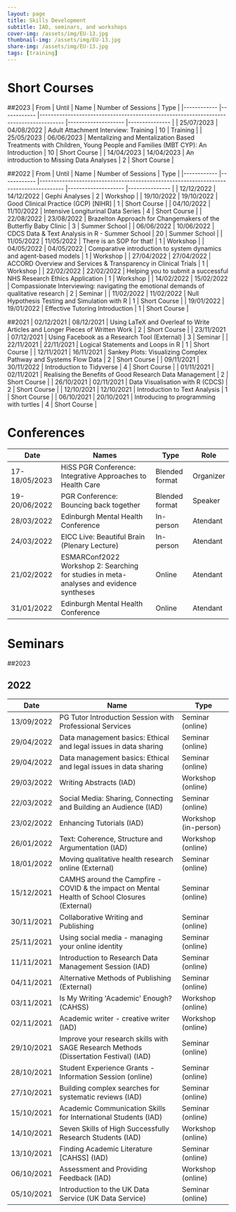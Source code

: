 ```yaml
---
layout: page
title: Skills Development
subtitle: IAD, seminars, and workshops
cover-img: /assets/img/EU-13.jpg
thumbnail-img: /assets/img/EU-13.jpg
share-img: /assets/img/EU-13.jpg
tags: [training]
---
```


# Short Courses
##2023
| From           | Until          | Name                                                                                  | Number of Sessions    | Type              |
|------------    |------------    |-------------------------------------------------------------------------------------- |--------------------   |---------------    |
| 25/07/2023     | 04/08/2022     | Adult Attachment Interview: Training                                                  | 10                     | Training     |
| 25/05/2023     | 06/06/2023     | Mentalizing and Mentalization Based Treatments with Children, Young People and Families (MBT CYP): An Introduction |                  10   | Short Course     |
| 14/04/2023     | 14/04/2023    | An introduction to Missing Data Analyses                                               |  2                     | Short Course     |



##2022
| From       	| Until      	| Name                                                                                 	| Number of Sessions 	| Type          	|
|------------	|------------	|--------------------------------------------------------------------------------------	|--------------------	|---------------	|
| 12/12/2022    | 14/12/2022    | Gephi Analyses                                                                        | 2                     | Workshop          | 
| 19/10/2022    | 19/10/2022    | Good Clinical Practice (GCP) [NIHR]                                                   | 1                     | Short Course      |
| 04/10/2022    | 11/10/2022    | Intensive Longiturinal Data Series                                                    | 4                     | Short Course     |
| 22/08/2022    | 23/08/2022    | Brazelton Approach for Changemakers of the Butterfly Baby Clinic                      | 3                     | Summer School     |
| 06/06/2022 	| 10/06/2022 	| CDCS Data & Text Analysis in R - Summer School                                       	| 20                 	| Summer School 	|
| 11/05/2022 	| 11/05/2022 	| There is an SOP for that!                                                            	| 1                  	| Workshop      	|
| 04/05/2022 	| 04/05/2022 	| Comparative introduction to system dynamics and agent-based models                   	| 1                  	| Workshop      	|
| 27/04/2022 	| 27/04/2022 	| ACCORD Overview and Services & Transparency in Clinical Trials                       	| 1                  	| Workshop      	|
| 22/02/2022 	| 22/02/2022 	| Helping you to submit a successful NHS Research Ethics Application                   	| 1                  	| Workshop      	|
| 14/02/2022 	| 15/02/2022 	| Compassionate Interviewing: navigating the emotional demands of qualitative research 	| 2                  	| Seminar       	|
| 11/02/2022 	| 11/02/2022 	| Null Hypothesis Testing and Simulation with R                                        	| 1                  	| Short Course  	|
| 19/01/2022 	| 19/01/2022 	| Effective Tutoring Introduction                                                      	| 1                  	| Short Course  	|

##2021
| 02/12/2021 	| 08/12/2021 	| Using LaTeX and Overleaf to Write Articles and Longer Pieces of Written Work         	| 2                  	| Short Course  	|
| 23/11/2021 	| 07/12/2021 	| Using Facebook as a Research Tool (External)                                         	| 3                  	| Seminar       	|
| 22/11/2021 	| 22/11/2021 	| Logical Statements and Loops in R                                                    	| 1                  	| Short Course  	|
| 12/11/2021 	| 16/11/2021 	| Sankey Plots: Visualizing Complex Pathway and Systems Flow Data                      	| 2                  	| Short Course  	|
| 09/11/2021 	| 30/11/2022 	| Introduction to Tidyverse                                                            	| 4                  	| Short Course  	|
| 01/11/2021 	| 02/11/2021 	| Realising the Benefits of Good Research Data Management                              	| 2                  	| Short Course  	|
| 26/10/2021 	| 02/11/2021 	| Data Visualisation with R (CDCS)                                                     	| 2                  	| Short Course  	|
| 12/10/2021 	| 12/10/2021 	| Introduction to Text Analysis                                                        	| 1                  	| Short Course  	|
| 06/10/2021 	| 20/10/2021 	| Introducing to programming with turtles                                              	| 4                  	| Short Course  	|

# Conferences

| Date          	| Names                                                                                   	| Type            	  | Role     	 |
|---------------	|-----------------------------------------------------------------------------------------	|-----------------	  |----------	 |
| 17-18/05/2023     | HiSS PGR Conference: Integrative Approaches to Health Care                                | Blended format      | Organizer    |
| 19-20/06/2022     | PGR Conference: Bouncing back together                                                    | Blended format      | Speaker      |
| 28/03/2022        | Edinburgh Mental Health Conference                                                        | In-person           | Atendant     |
| 24/03/2022        | EICC Live: Beautiful Brain (Plenary Lecture)                                              | In-person           | Atendant     |
| 21/02/2022        | ESMARConf2022 Workshop 2: Searching for studies in meta-analyses and evidence syntheses   | Online              | Atendant     |
| 31/01/2022    	| Edinburgh Mental Health Conference                                                      	| Online          	  | Atendant 	 |


# Seminars
##2023

## 2022
| Date       	| Name                                                                                          	| Type                 	|
|------------	|-----------------------------------------------------------------------------------------------	|----------------------	|
| 13/09/2022    | PG Tutor Introduction Session with Professional Services                                          | Seminar (online)      |     
| 29/04/2022    | Data management basics: Ethical and legal issues in data sharing                                  | Seminar (online)      |
| 29/04/2022 	| Data management basics: Ethical and legal issues in data sharing                              	| Seminar (online)     	|
| 29/03/2022 	| Writing Abstracts (IAD)                                                                       	| Workshop (online)    	|
| 22/03/2022 	| Social Media: Sharing, Connecting and Building an Audience (IAD)                              	| Seminar (online)     	|
| 23/02/2022 	| Enhancing Tutorials (IAD)                                                                     	| Workshop (in-person) 	|
| 26/01/2022 	| Text: Coherence, Structure and Argumentation (IAD)                                            	| Workshop (online)    	|
| 18/01/2022 	| Moving qualitative health research online (External)                                          	| Seminar (online)     	|
| 15/12/2021 	| CAMHS around the Campfire - COVID & the impact on Mental Health of School Closures (External) 	| Seminar (online)     	|
| 30/11/2021 	| Collaborative Writing and Publishing                                                          	| Seminar (online)     	|
| 25/11/2021 	| Using social media - managing your online identity                                            	| Seminar (online)     	|
| 11/11/2021 	| Introduction to Research Data Management Session (IAD)                                        	| Seminar (online)     	|
| 04/11/2021 	| Alternative Methods of Publishing (External)                                                  	| Seminar (online)     	|
| 03/11/2021 	| Is My Writing 'Academic' Enough? (CAHSS)                                                      	| Workshop (online)    	|
| 02/11/2021 	| Academic writer - creative writer (IAD)                                                       	| Workshop (online)    	|
| 29/10/2021 	| Improve your research skills with SAGE Research Methods (Dissertation Festival) (IAD)         	| Seminar (online)     	|
| 28/10/2021 	| Student Experience Grants - Information Session (online)                                      	| Seminar (online)     	|
| 27/10/2021 	| Building complex searches for systematic reviews (IAD)                                        	| Seminar (online)     	|
| 15/10/2021 	| Academic Communication Skills for International Students (IAD)                                	| Seminar (online)     	|
| 14/10/2021 	| Seven Skills of High Successfully Research Students (IAD)                                     	| Workshop (online)    	|
| 13/10/2021 	| Finding Academic Literature [CAHSS] (IAD)                                                     	| Seminar (online)     	|
| 06/10/2021 	| Assessment and Providing Feedback (IAD)                                                       	| Workshop (online)    	|
| 05/10/2021 	| Introduction to the UK Data Service (UK Data Service)                                         	| Seminar (online)     	|
